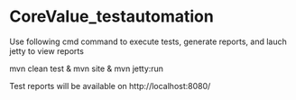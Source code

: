 # CoreValue_testautomation

Use following cmd command to execute tests, generate reports, and lauch jetty to view reports 

mvn clean test & mvn site & mvn jetty:run

Test reports will be available on http://localhost:8080/
